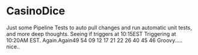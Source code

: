 # CasinoDice
Just some Pipeline Tests to auto pull changes and run automatic unit tests, and more deep thoughts.
Seeing if triggers at 10:15EST
Triggering at 10:20AM EST. Again.Again49 54 09 12 17 21 22 26 40 45 46
Groovy.....
nice..
